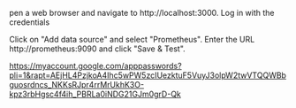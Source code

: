 
pen a web browser and navigate to http://localhost:3000. Log in with the credentials

Click on "Add data source" and select "Prometheus". Enter the URL http://prometheus:9090 and click "Save & Test".





<!-- APP Password for generat password gmail -->
https://myaccount.google.com/apppasswords?pli=1&rapt=AEjHL4PzjkoA4Ihc5wPW5zcIUezktuF5VuyJ3olpW2twVTQQWBbguosrdncs_NKKsRJpr4rrMrUkhK3O-kpz3rbHgsc4f4ih_PBRLa0iNDG21GJm0grD-Qk
